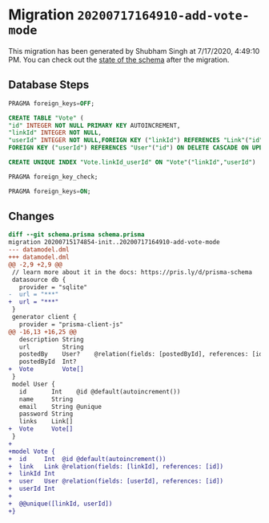 # Migration `20200717164910-add-vote-mode`

This migration has been generated by Shubham Singh at 7/17/2020, 4:49:10 PM.
You can check out the [state of the schema](./schema.prisma) after the migration.

## Database Steps

```sql
PRAGMA foreign_keys=OFF;

CREATE TABLE "Vote" (
"id" INTEGER NOT NULL PRIMARY KEY AUTOINCREMENT,
"linkId" INTEGER NOT NULL,
"userId" INTEGER NOT NULL,FOREIGN KEY ("linkId") REFERENCES "Link"("id") ON DELETE CASCADE ON UPDATE CASCADE,
FOREIGN KEY ("userId") REFERENCES "User"("id") ON DELETE CASCADE ON UPDATE CASCADE)

CREATE UNIQUE INDEX "Vote.linkId_userId" ON "Vote"("linkId","userId")

PRAGMA foreign_key_check;

PRAGMA foreign_keys=ON;
```

## Changes

```diff
diff --git schema.prisma schema.prisma
migration 20200715174854-init..20200717164910-add-vote-mode
--- datamodel.dml
+++ datamodel.dml
@@ -2,9 +2,9 @@
 // learn more about it in the docs: https://pris.ly/d/prisma-schema
 datasource db {
   provider = "sqlite"
-  url = "***"
+  url = "***"
 }
 generator client {
   provider = "prisma-client-js"
@@ -16,13 +16,25 @@
   description String
   url         String
   postedBy    User?    @relation(fields: [postedById], references: [id])
   postedById  Int?
+  Vote        Vote[]
 }
 model User {
   id       Int    @id @default(autoincrement())
   name     String
   email    String @unique
   password String
   links    Link[]
+  Vote     Vote[]
 }
+
+model Vote {
+  id     Int  @id @default(autoincrement())
+  link   Link @relation(fields: [linkId], references: [id])
+  linkId Int
+  user   User @relation(fields: [userId], references: [id])
+  userId Int
+
+  @@unique([linkId, userId])
+}
```


